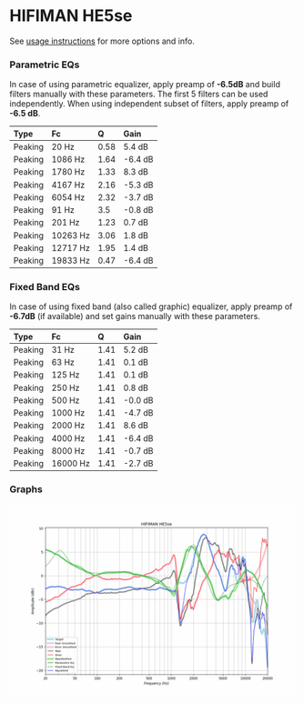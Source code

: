 # HIFIMAN HE5se
See [usage instructions](https://github.com/jaakkopasanen/AutoEq#usage) for more options and info.

### Parametric EQs
In case of using parametric equalizer, apply preamp of **-6.5dB** and build filters manually
with these parameters. The first 5 filters can be used independently.
When using independent subset of filters, apply preamp of **-6.5 dB**.

| Type    | Fc       |    Q | Gain    |
|:--------|:---------|:-----|:--------|
| Peaking | 20 Hz    | 0.58 | 5.4 dB  |
| Peaking | 1086 Hz  | 1.64 | -6.4 dB |
| Peaking | 1780 Hz  | 1.33 | 8.3 dB  |
| Peaking | 4167 Hz  | 2.16 | -5.3 dB |
| Peaking | 6054 Hz  | 2.32 | -3.7 dB |
| Peaking | 91 Hz    | 3.5  | -0.8 dB |
| Peaking | 201 Hz   | 1.23 | 0.7 dB  |
| Peaking | 10263 Hz | 3.06 | 1.8 dB  |
| Peaking | 12717 Hz | 1.95 | 1.4 dB  |
| Peaking | 19833 Hz | 0.47 | -6.4 dB |

### Fixed Band EQs
In case of using fixed band (also called graphic) equalizer, apply preamp of **-6.7dB**
(if available) and set gains manually with these parameters.

| Type    | Fc       |    Q | Gain    |
|:--------|:---------|:-----|:--------|
| Peaking | 31 Hz    | 1.41 | 5.2 dB  |
| Peaking | 63 Hz    | 1.41 | 0.1 dB  |
| Peaking | 125 Hz   | 1.41 | 0.1 dB  |
| Peaking | 250 Hz   | 1.41 | 0.8 dB  |
| Peaking | 500 Hz   | 1.41 | -0.0 dB |
| Peaking | 1000 Hz  | 1.41 | -4.7 dB |
| Peaking | 2000 Hz  | 1.41 | 8.6 dB  |
| Peaking | 4000 Hz  | 1.41 | -6.4 dB |
| Peaking | 8000 Hz  | 1.41 | -0.7 dB |
| Peaking | 16000 Hz | 1.41 | -2.7 dB |

### Graphs
![](./HIFIMAN%20HE5se.png)